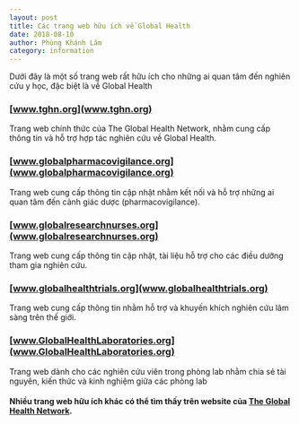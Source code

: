 ```yaml
---
layout: post
title: Các trang web hữu ích về Global Health
date: 2018-08-10
author: Phùng Khánh Lâm
category: information
---
```


Dưới đây là một số trang web rất hữu ích cho những ai quan tâm đến nghiên cứu y học, đặc biệt là về Global Health

### [www.tghn.org](www.tghn.org)

Trang web chính thức của The Global Health Network, nhằm cung cấp thông tin và hỗ trợ hợp tác nghiên cứu về Global Health.

### [www.globalpharmacovigilance.org](www.globalpharmacovigilance.org)

Trang web cung cấp thông tin cập nhật nhằm kết nối và hỗ trợ những ai quan tâm đến cảnh giác dược (pharmacovigilance).

### [www.globalresearchnurses.org](www.globalresearchnurses.org)

Trang web cung cấp thông tin cập nhật, tài liệu hỗ trợ cho các điều dưỡng tham gia nghiên cứu.

### [www.globalhealthtrials.org](www.globalhealthtrials.org)

Trang web cung cấp thông tin nhằm hỗ trợ và khuyến khích nghiên cứu lâm sàng trên thế giới.

### [www.GlobalHealthLaboratories.org](www.GlobalHealthLaboratories.org)

Trang web dành cho các nghiên cứu viên trong phòng lab nhằm chia sẻ tài nguyên, kiến thức và kinh nghiệm giữa các phòng lab

#### Nhiều trang web hữu ích khác có thể tìm thấy trên website của [The Global Health Network](www.tghn.org).  